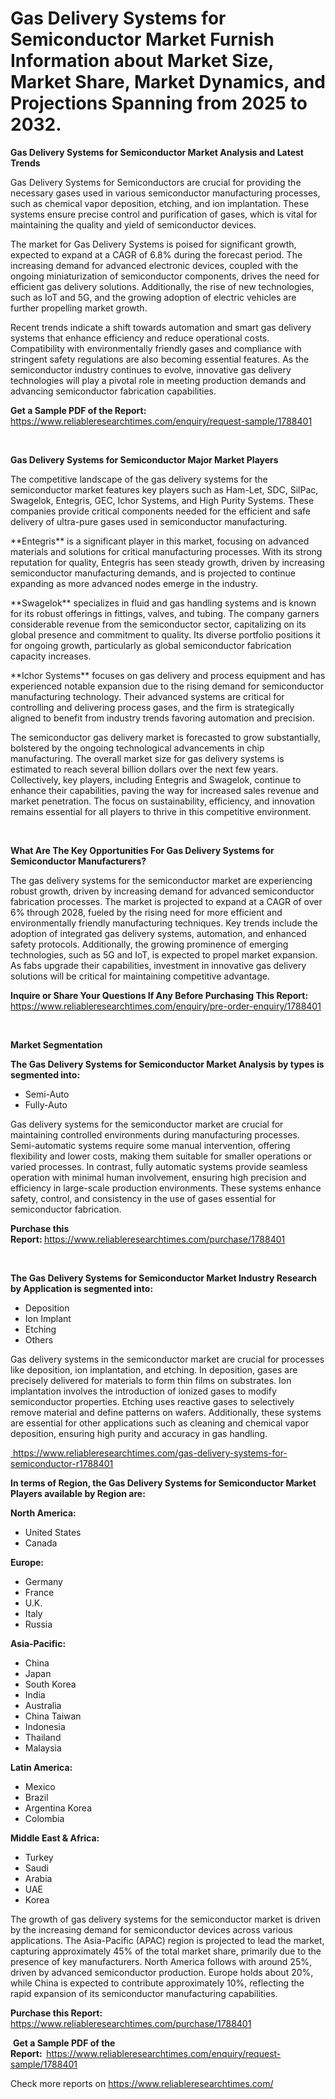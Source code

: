 <p><h1>Gas Delivery Systems for Semiconductor Market Furnish Information about Market Size, Market Share, Market Dynamics, and Projections Spanning from 2025 to 2032.</h1></p><p><strong>Gas Delivery Systems for Semiconductor Market Analysis and Latest Trends</strong></p>
<p><p>Gas Delivery Systems for Semiconductors are crucial for providing the necessary gases used in various semiconductor manufacturing processes, such as chemical vapor deposition, etching, and ion implantation. These systems ensure precise control and purification of gases, which is vital for maintaining the quality and yield of semiconductor devices. </p><p>The market for Gas Delivery Systems is poised for significant growth, expected to expand at a CAGR of 6.8% during the forecast period. The increasing demand for advanced electronic devices, coupled with the ongoing miniaturization of semiconductor components, drives the need for efficient gas delivery solutions. Additionally, the rise of new technologies, such as IoT and 5G, and the growing adoption of electric vehicles are further propelling market growth.</p><p>Recent trends indicate a shift towards automation and smart gas delivery systems that enhance efficiency and reduce operational costs. Compatibility with environmentally friendly gases and compliance with stringent safety regulations are also becoming essential features. As the semiconductor industry continues to evolve, innovative gas delivery technologies will play a pivotal role in meeting production demands and advancing semiconductor fabrication capabilities.</p></p>
<p><strong>Get a Sample PDF of the Report:&nbsp;</strong> <a href="https://www.reliableresearchtimes.com/enquiry/request-sample/1788401?utm_campaign=2205&utm_medium=2&utm_source=Github&utm_content=ia&utm_term=12042025&utm_id=gas-delivery-systems-for-semiconductor">https://www.reliableresearchtimes.com/enquiry/request-sample/1788401</a></p>
<p>&nbsp;</p>
<p><strong>Gas Delivery Systems for Semiconductor Major Market Players</strong></p>
<p><p>The competitive landscape of the gas delivery systems for the semiconductor market features key players such as Ham-Let, SDC, SilPac, Swagelok, Entegris, GEC, Ichor Systems, and High Purity Systems. These companies provide critical components needed for the efficient and safe delivery of ultra-pure gases used in semiconductor manufacturing.</p><p>**Entegris** is a significant player in this market, focusing on advanced materials and solutions for critical manufacturing processes. With its strong reputation for quality, Entegris has seen steady growth, driven by increasing semiconductor manufacturing demands, and is projected to continue expanding as more advanced nodes emerge in the industry.</p><p>**Swagelok** specializes in fluid and gas handling systems and is known for its robust offerings in fittings, valves, and tubing. The company garners considerable revenue from the semiconductor sector, capitalizing on its global presence and commitment to quality. Its diverse portfolio positions it for ongoing growth, particularly as global semiconductor fabrication capacity increases.</p><p>**Ichor Systems** focuses on gas delivery and process equipment and has experienced notable expansion due to the rising demand for semiconductor manufacturing technology. Their advanced systems are critical for controlling and delivering process gases, and the firm is strategically aligned to benefit from industry trends favoring automation and precision.</p><p>The semiconductor gas delivery market is forecasted to grow substantially, bolstered by the ongoing technological advancements in chip manufacturing. The overall market size for gas delivery systems is estimated to reach several billion dollars over the next few years. Collectively, key players, including Entegris and Swagelok, continue to enhance their capabilities, paving the way for increased sales revenue and market penetration. The focus on sustainability, efficiency, and innovation remains essential for all players to thrive in this competitive environment.</p></p>
<p>&nbsp;</p>
<p><strong>What Are The Key Opportunities For Gas Delivery Systems for Semiconductor Manufacturers?</strong></p>
<p><p>The gas delivery systems for the semiconductor market are experiencing robust growth, driven by increasing demand for advanced semiconductor fabrication processes. The market is projected to expand at a CAGR of over 6% through 2028, fueled by the rising need for more efficient and environmentally friendly manufacturing techniques. Key trends include the adoption of integrated gas delivery systems, automation, and enhanced safety protocols. Additionally, the growing prominence of emerging technologies, such as 5G and IoT, is expected to propel market expansion. As fabs upgrade their capabilities, investment in innovative gas delivery solutions will be critical for maintaining competitive advantage.</p></p>
<p><strong>Inquire or Share Your Questions If Any Before Purchasing This Report:</strong> <a href="https://www.reliableresearchtimes.com/enquiry/pre-order-enquiry/1788401?utm_campaign=2205&utm_medium=2&utm_source=Github&utm_content=ia&utm_term=12042025&utm_id=gas-delivery-systems-for-semiconductor">https://www.reliableresearchtimes.com/enquiry/pre-order-enquiry/1788401</a></p>
<p>&nbsp;</p>
<p><strong>Market Segmentation</strong></p>
<p><strong>The Gas Delivery Systems for Semiconductor Market Analysis by types is segmented into:</strong></p>
<p><ul><li>Semi-Auto</li><li>Fully-Auto</li></ul></p>
<p><p>Gas delivery systems for the semiconductor market are crucial for maintaining controlled environments during manufacturing processes. Semi-automatic systems require some manual intervention, offering flexibility and lower costs, making them suitable for smaller operations or varied processes. In contrast, fully automatic systems provide seamless operation with minimal human involvement, ensuring high precision and efficiency in large-scale production environments. These systems enhance safety, control, and consistency in the use of gases essential for semiconductor fabrication.</p></p>
<p><strong>Purchase this Report:&nbsp;</strong><a href="https://www.reliableresearchtimes.com/purchase/1788401?utm_campaign=2205&utm_medium=2&utm_source=Github&utm_content=ia&utm_term=12042025&utm_id=gas-delivery-systems-for-semiconductor">https://www.reliableresearchtimes.com/purchase/1788401</a></p>
<p>&nbsp;</p>
<p><strong>The Gas Delivery Systems for Semiconductor Market Industry Research by Application is segmented into:</strong></p>
<p><ul><li>Deposition</li><li>Ion Implant</li><li>Etching</li><li>Others</li></ul></p>
<p><p>Gas delivery systems in the semiconductor market are crucial for processes like deposition, ion implantation, and etching. In deposition, gases are precisely delivered for materials to form thin films on substrates. Ion implantation involves the introduction of ionized gases to modify semiconductor properties. Etching uses reactive gases to selectively remove material and define patterns on wafers. Additionally, these systems are essential for other applications such as cleaning and chemical vapor deposition, ensuring high purity and accuracy in gas handling.</p></p>
<p><a href="https://www.reliableresearchtimes.com/gas-delivery-systems-for-semiconductor-r1788401?utm_campaign=2205&utm_medium=2&utm_source=Github&utm_content=ia&utm_term=12042025&utm_id=gas-delivery-systems-for-semiconductor">&nbsp;https://www.reliableresearchtimes.com/gas-delivery-systems-for-semiconductor-r1788401</a></p>
<p><strong>In terms of Region, the Gas Delivery Systems for Semiconductor Market Players available by Region are:</strong></p>
<p>
    <p> <strong> North America: </strong>
        <ul>
            <li>United States</li>
            <li>Canada</li>
        </ul>
        </p> 
    <p> <strong> Europe: </strong>
        <ul>
            <li>Germany</li>
            <li>France</li>
            <li>U.K.</li>
            <li>Italy</li>
            <li>Russia</li>
        </ul>
        </p> 
    <p> <strong> Asia-Pacific: </strong>
        <ul>
            <li>China</li>
            <li>Japan</li>
            <li>South Korea</li>
            <li>India</li>
            <li>Australia</li>
            <li>China Taiwan</li>
            <li>Indonesia</li>
            <li>Thailand</li>
            <li>Malaysia</li>
        </ul>
        </p> 
    <p> <strong> Latin America: </strong>
        <ul>
            <li>Mexico</li>
            <li>Brazil</li>
            <li>Argentina Korea</li>
            <li>Colombia</li>
        </ul>
        </p> 
    <p> <strong> Middle East & Africa: </strong>
        <ul>
            <li>Turkey</li>
            <li>Saudi</li>
            <li>Arabia</li>
            <li>UAE</li>
            <li>Korea</li>
        </ul>
    </p>
    </p>
<p><p>The growth of gas delivery systems for the semiconductor market is driven by the increasing demand for semiconductor devices across various applications. The Asia-Pacific (APAC) region is projected to lead the market, capturing approximately 45% of the total market share, primarily due to the presence of key manufacturers. North America follows with around 25%, driven by advanced semiconductor production. Europe holds about 20%, while China is expected to contribute approximately 10%, reflecting the rapid expansion of its semiconductor manufacturing capabilities.</p></p>
<p><strong>Purchase this Report: </strong><a href="https://www.reliableresearchtimes.com/purchase/1788401?utm_campaign=2205&utm_medium=2&utm_source=Github&utm_content=ia&utm_term=12042025&utm_id=gas-delivery-systems-for-semiconductor">https://www.reliableresearchtimes.com/purchase/1788401</a></p>
<p>&nbsp;<strong>Get a Sample PDF of the Report:&nbsp;&nbsp;</strong><a href="https://www.reliableresearchtimes.com/enquiry/request-sample/1788401?utm_campaign=2205&utm_medium=2&utm_source=Github&utm_content=ia&utm_term=12042025&utm_id=gas-delivery-systems-for-semiconductor">https://www.reliableresearchtimes.com/enquiry/request-sample/1788401</a></p>
<p><strong></strong></p>
<p>Check more reports on <a href="https://www.reliableresearchtimes.com/?utm_campaign=2205&utm_medium=2&utm_source=Github&utm_content=ia&utm_term=12042025&utm_id=gas-delivery-systems-for-semiconductor">https://www.reliableresearchtimes.com/</a></p>